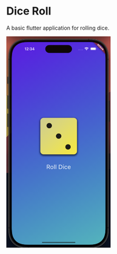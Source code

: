 # Dice Roll
A basic flutter application for rolling dice.

<img width="275"  alt="Screenshot 2025-01-18 at 12 34 29 AM" src="https://github.com/harshhsaini/flutter-dice-roll/blob/39d9ac4a10ad50e640cea0f6372a6a580652a845/screenshot.png" />

